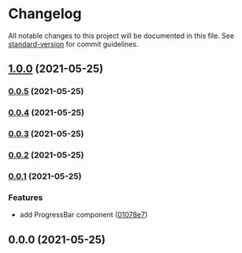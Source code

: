 # Changelog

All notable changes to this project will be documented in this file. See [standard-version](https://github.com/conventional-changelog/standard-version) for commit guidelines.

## [1.0.0](https://github.com/growthops-digital/ext-nextjs/compare/v0.0.5...v1.0.0) (2021-05-25)

### [0.0.5](https://github.com/growthops-digital/ext-nextjs/compare/v0.0.4...v0.0.5) (2021-05-25)

### [0.0.4](https://github.com/growthops-digital/lib-nextjs/compare/v0.0.3...v0.0.4) (2021-05-25)

### [0.0.3](https://github.com/growthops-digital/lib-nextjs/compare/v0.0.2...v0.0.3) (2021-05-25)

### [0.0.2](https://github.com/growthops-digital/lib-nextjs/compare/v0.0.1...v0.0.2) (2021-05-25)

### [0.0.1](https://github.com/growthops-digital/lib-nextjs/compare/v0.0.0...v0.0.1) (2021-05-25)


### Features

* add ProgressBar component ([01078e7](https://github.com/growthops-digital/lib-nextjs/commit/01078e7fb8abc4a550ec221053562ee2bdf1d768))

## 0.0.0 (2021-05-25)
